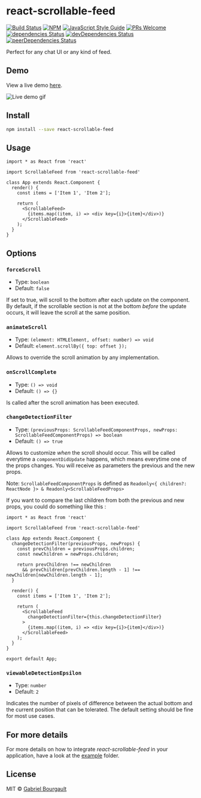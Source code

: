 # react-scrollable-feed

> 

[![Build Status](https://travis-ci.com/dizco/react-scrollable-feed.svg?branch=master)](https://travis-ci.com/dizco/react-scrollable-feed)
[![NPM](https://img.shields.io/npm/v/react-scrollable-feed.svg)](https://www.npmjs.com/package/react-scrollable-feed)
[![JavaScript Style Guide](https://img.shields.io/badge/code_style-standard-brightgreen.svg)](https://standardjs.com)
[![PRs Welcome](https://img.shields.io/badge/PRs-welcome-brightgreen.svg?style=flat-square)](http://makeapullrequest.com)
[![dependencies Status](https://david-dm.org/dizco/react-scrollable-feed/status.svg)](https://david-dm.org/dizco/react-scrollable-feed)
[![devDependencies Status](https://david-dm.org/dizco/react-scrollable-feed/dev-status.svg)](https://david-dm.org/dizco/react-scrollable-feed?type=dev)
[![peerDependencies Status](https://david-dm.org/dizco/react-scrollable-feed/peer-status.svg)](https://david-dm.org/dizco/react-scrollable-feed?type=peer)

Perfect for any chat UI or any kind of feed.

## Demo

View a live demo [here](https://dizco.github.io/react-scrollable-feed/).

![Live demo gif](docs/demo.gif)

## Install

```bash
npm install --save react-scrollable-feed
```

## Usage

```tsx
import * as React from 'react'

import ScrollableFeed from 'react-scrollable-feed'

class App extends React.Component {
  render() {
    const items = ['Item 1', 'Item 2'];

    return (
      <ScrollableFeed>
        {items.map((item, i) => <div key={i}>{item}</div>)}
      </ScrollableFeed>
    );
  }
}
```

## Options

### `forceScroll`

- Type: `boolean`
- Default: `false`

If set to true, will scroll to the bottom after each update on the component. By default, if the scrollable section is not at the bottom _before_ the update occurs, it will leave the scroll at the same position.

### `animateScroll`

- Type: `(element: HTMLElement, offset: number) => void`
- Default: `element.scrollBy({ top: offset });`

Allows to override the scroll animation by any implementation.

### `onScrollComplete`

- Type: `() => void`
- Default: `() => {}`

Is called after the scroll animation has been executed.

### `changeDetectionFilter`

- Type: `(previousProps: ScrollableFeedComponentProps, newProps: ScrollableFeedComponentProps) => boolean`
- Default: `() => true`

Allows to customize _when_ the scroll should occur. This will be called everytime a `componentDidUpdate` happens, which means everytime one of the props changes. You will receive as parameters the previous and the new props.

Note: `ScrollableFeedComponentProps` is defined as `Readonly<{ children?: ReactNode }> & Readonly<ScrollableFeedProps>`

If you want to compare the last children from both the previous and new props, you could do something like this :

```tsx
import * as React from 'react'

import ScrollableFeed from 'react-scrollable-feed'

class App extends React.Component {
  changeDetectionFilter(previousProps, newProps) {
    const prevChildren = previousProps.children;
    const newChildren = newProps.children;

    return prevChildren !== newChildren
      && prevChildren[prevChildren.length - 1] !== newChildren[newChildren.length - 1];
  }

  render() {
    const items = ['Item 1', 'Item 2'];

    return (
      <ScrollableFeed
        changeDetectionFilter={this.changeDetectionFilter}
      >
        {items.map((item, i) => <div key={i}>{item}</div>)}
      </ScrollableFeed>
    );
  }
}

export default App;
```

### `viewableDetectionEpsilon`

- Type: `number`
- Default: `2`

Indicates the number of pixels of difference between the actual bottom and the current position that can be tolerated. The default setting should be fine for most use cases.

## For more details

For more details on how to integrate _react-scrollable-feed_ in your application, have a look at the [example](example) folder.

## License

MIT © [Gabriel Bourgault](https://github.com/dizco)
